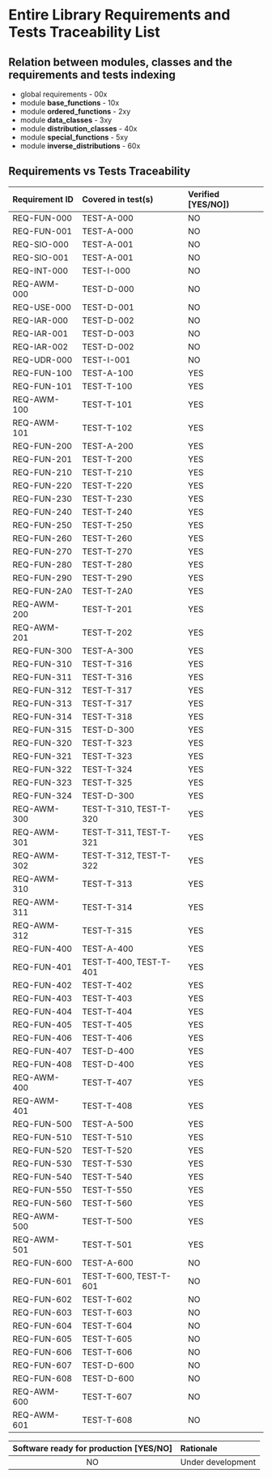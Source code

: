 # Entire Library Requirements and Tests Traceability List

## Relation between modules, classes and the requirements and tests indexing

* global requirements - 00x
* module **base_functions** - 10x
* module **ordered_functions** - 2xy
* module **data_classes** - 3xy
* module **distribution_classes** - 40x
* module **special_functions** - 5xy
* module **inverse_distributions** - 60x

## Requirements vs Tests Traceability

| **Requirement ID** | **Covered in test(s)** | **Verified \[YES/NO\]**) |
| :----------------- | :--------------------- | :----------------------- |
| REQ-FUN-000        | TEST-A-000             | NO                       |
| REQ-FUN-001        | TEST-A-000             | NO                       |
| REQ-SIO-000        | TEST-A-001             | NO                       |
| REQ-SIO-001        | TEST-A-001             | NO                       |
| REQ-INT-000        | TEST-I-000             | NO                       |
| REQ-AWM-000        | TEST-D-000             | NO                       |
| REQ-USE-000        | TEST-D-001             | NO                       |
| REQ-IAR-000        | TEST-D-002             | NO                       |
| REQ-IAR-001        | TEST-D-003             | NO                       |
| REQ-IAR-002        | TEST-D-002             | NO                       |
| REQ-UDR-000        | TEST-I-001             | NO                       |
| REQ-FUN-100        | TEST-A-100             | YES                      |
| REQ-FUN-101        | TEST-T-100             | YES                      |
| REQ-AWM-100        | TEST-T-101             | YES                      |
| REQ-AWM-101        | TEST-T-102             | YES                      |
| REQ-FUN-200        | TEST-A-200             | YES                      |
| REQ-FUN-201        | TEST-T-200             | YES                      |
| REQ-FUN-210        | TEST-T-210             | YES                      |
| REQ-FUN-220        | TEST-T-220             | YES                      |
| REQ-FUN-230        | TEST-T-230             | YES                      |
| REQ-FUN-240        | TEST-T-240             | YES                      |
| REQ-FUN-250        | TEST-T-250             | YES                      |
| REQ-FUN-260        | TEST-T-260             | YES                      |
| REQ-FUN-270        | TEST-T-270             | YES                      |
| REQ-FUN-280        | TEST-T-280             | YES                      |
| REQ-FUN-290        | TEST-T-290             | YES                      |
| REQ-FUN-2A0        | TEST-T-2A0             | YES                      |
| REQ-AWM-200        | TEST-T-201             | YES                      |
| REQ-AWM-201        | TEST-T-202             | YES                      |
| REQ-FUN-300        | TEST-A-300             | YES                      |
| REQ-FUN-310        | TEST-T-316             | YES                      |
| REQ-FUN-311        | TEST-T-316             | YES                      |
| REQ-FUN-312        | TEST-T-317             | YES                      |
| REQ-FUN-313        | TEST-T-317             | YES                      |
| REQ-FUN-314        | TEST-T-318             | YES                      |
| REQ-FUN-315        | TEST-D-300             | YES                      |
| REQ-FUN-320        | TEST-T-323             | YES                      |
| REQ-FUN-321        | TEST-T-323             | YES                      |
| REQ-FUN-322        | TEST-T-324             | YES                      |
| REQ-FUN-323        | TEST-T-325             | YES                      |
| REQ-FUN-324        | TEST-D-300             | YES                      |
| REQ-AWM-300        | TEST-T-310, TEST-T-320 | YES                      |
| REQ-AWM-301        | TEST-T-311, TEST-T-321 | YES                      |
| REQ-AWM-302        | TEST-T-312, TEST-T-322 | YES                      |
| REQ-AWM-310        | TEST-T-313             | YES                      |
| REQ-AWM-311        | TEST-T-314             | YES                      |
| REQ-AWM-312        | TEST-T-315             | YES                      |
| REQ-FUN-400        | TEST-A-400             | YES                      |
| REQ-FUN-401        | TEST-T-400, TEST-T-401 | YES                      |
| REQ-FUN-402        | TEST-T-402             | YES                      |
| REQ-FUN-403        | TEST-T-403             | YES                      |
| REQ-FUN-404        | TEST-T-404             | YES                      |
| REQ-FUN-405        | TEST-T-405             | YES                      |
| REQ-FUN-406        | TEST-T-406             | YES                      |
| REQ-FUN-407        | TEST-D-400             | YES                      |
| REQ-FUN-408        | TEST-D-400             | YES                      |
| REQ-AWM-400        | TEST-T-407             | YES                      |
| REQ-AWM-401        | TEST-T-408             | YES                      |
| REQ-FUN-500        | TEST-A-500             | YES                      |
| REQ-FUN-510        | TEST-T-510             | YES                      |
| REQ-FUN-520        | TEST-T-520             | YES                      |
| REQ-FUN-530        | TEST-T-530             | YES                      |
| REQ-FUN-540        | TEST-T-540             | YES                      |
| REQ-FUN-550        | TEST-T-550             | YES                      |
| REQ-FUN-560        | TEST-T-560             | YES                      |
| REQ-AWM-500        | TEST-T-500             | YES                      |
| REQ-AWM-501        | TEST-T-501             | YES                      |
| REQ-FUN-600        | TEST-A-600             | NO                       |
| REQ-FUN-601        | TEST-T-600, TEST-T-601 | NO                       |
| REQ-FUN-602        | TEST-T-602             | NO                       |
| REQ-FUN-603        | TEST-T-603             | NO                       |
| REQ-FUN-604        | TEST-T-604             | NO                       |
| REQ-FUN-605        | TEST-T-605             | NO                       |
| REQ-FUN-606        | TEST-T-606             | NO                       |
| REQ-FUN-607        | TEST-D-600             | NO                       |
| REQ-FUN-608        | TEST-D-600             | NO                       |
| REQ-AWM-600        | TEST-T-607             | NO                       |
| REQ-AWM-601        | TEST-T-608             | NO                       |

| **Software ready for production \[YES/NO\]** | **Rationale**                 |
| :------------------------------------------: | :---------------------------- |
| NO                                           | Under development             |
